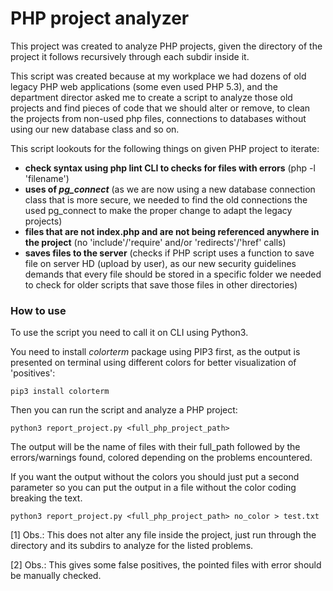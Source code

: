 # PHP project analyzer

This project was created to analyze PHP projects, given the directory of the project it follows recursively through each subdir inside it.

This script was created because at my workplace we had dozens of old legacy PHP web applications (some even used PHP 5.3), and the department director asked me to create a script to analyze those old projects and find pieces of code that we should alter or remove, to clean the projects from non-used php files, connections to databases without using our new database class and so on.

This script lookouts for the following things on given PHP project to iterate:

- **check syntax using php lint CLI to checks for files with errors** (php -l 'filename')
- **uses of _pg_connect_** (as we are now using a new database connection class that is more secure, we needed to find the old connections the used pg_connect to make the proper change to adapt the legacy projects)
- **files that are not index.php and are not being referenced anywhere in the project** (no 'include'/'require' and/or 'redirects'/'href' calls)
- **saves files to the server** (checks if PHP script uses a function to save file on server HD (upload by user), as our new security guidelines demands that every file should be stored in a specific folder we needed to check for older scripts that save those files in other directories)

### How to use

To use the script you need to call it on CLI using Python3.

You need to install _colorterm_ package using PIP3 first, as the output is presented on terminal using different colors for better visualization of 'positives':

```pip3 install colorterm```

Then you can run the script and analyze a PHP project:

```python3 report_project.py <full_php_project_path>```

The output will be the name of files with their full_path followed by the errors/warnings found, colored depending on the problems encountered. 

If you want the output without the colors you should just put a second parameter so you can put the output in a file without the color coding breaking the text.

```python3 report_project.py <full_php_project_path> no_color > test.txt```


[1] Obs.: This does not alter any file inside the project, just run through the directory and its subdirs to analyze for the listed problems.

[2] Obs.: This gives some false positives, the pointed files with error should be manually checked.

